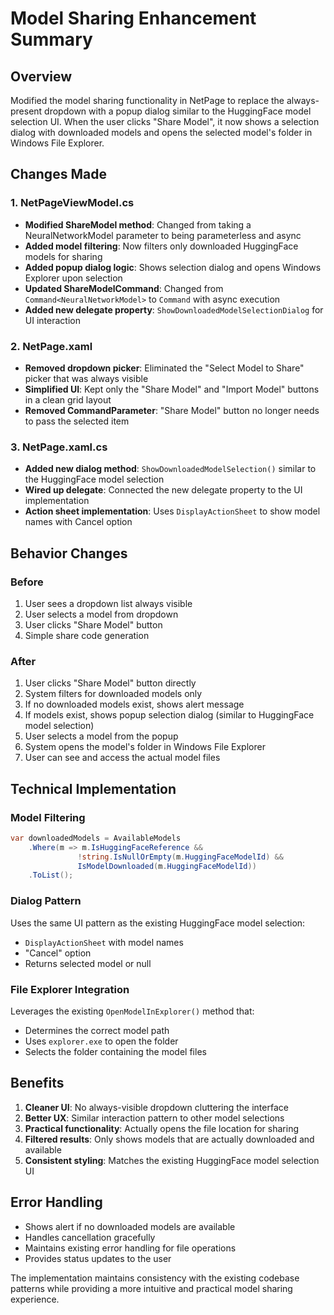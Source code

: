 # Model Sharing Enhancement Summary

## Overview
Modified the model sharing functionality in NetPage to replace the always-present dropdown with a popup dialog similar to the HuggingFace model selection UI. When the user clicks "Share Model", it now shows a selection dialog with downloaded models and opens the selected model's folder in Windows File Explorer.

## Changes Made

### 1. NetPageViewModel.cs
- **Modified ShareModel method**: Changed from taking a NeuralNetworkModel parameter to being parameterless and async
- **Added model filtering**: Now filters only downloaded HuggingFace models for sharing
- **Added popup dialog logic**: Shows selection dialog and opens Windows Explorer upon selection
- **Updated ShareModelCommand**: Changed from `Command<NeuralNetworkModel>` to `Command` with async execution
- **Added new delegate property**: `ShowDownloadedModelSelectionDialog` for UI interaction

### 2. NetPage.xaml
- **Removed dropdown picker**: Eliminated the "Select Model to Share" picker that was always visible
- **Simplified UI**: Kept only the "Share Model" and "Import Model" buttons in a clean grid layout
- **Removed CommandParameter**: "Share Model" button no longer needs to pass the selected item

### 3. NetPage.xaml.cs
- **Added new dialog method**: `ShowDownloadedModelSelection()` similar to the HuggingFace model selection
- **Wired up delegate**: Connected the new delegate property to the UI implementation
- **Action sheet implementation**: Uses `DisplayActionSheet` to show model names with Cancel option

## Behavior Changes

### Before
1. User sees a dropdown list always visible
2. User selects a model from dropdown
3. User clicks "Share Model" button
4. Simple share code generation

### After
1. User clicks "Share Model" button directly
2. System filters for downloaded models only
3. If no downloaded models exist, shows alert message
4. If models exist, shows popup selection dialog (similar to HuggingFace model selection)
5. User selects a model from the popup
6. System opens the model's folder in Windows File Explorer
7. User can see and access the actual model files

## Technical Implementation

### Model Filtering
```csharp
var downloadedModels = AvailableModels
    .Where(m => m.IsHuggingFaceReference && 
               !string.IsNullOrEmpty(m.HuggingFaceModelId) && 
               IsModelDownloaded(m.HuggingFaceModelId))
    .ToList();
```

### Dialog Pattern
Uses the same UI pattern as the existing HuggingFace model selection:
- `DisplayActionSheet` with model names
- "Cancel" option
- Returns selected model or null

### File Explorer Integration
Leverages the existing `OpenModelInExplorer()` method that:
- Determines the correct model path
- Uses `explorer.exe` to open the folder
- Selects the folder containing the model files

## Benefits
1. **Cleaner UI**: No always-visible dropdown cluttering the interface
2. **Better UX**: Similar interaction pattern to other model selections
3. **Practical functionality**: Actually opens the file location for sharing
4. **Filtered results**: Only shows models that are actually downloaded and available
5. **Consistent styling**: Matches the existing HuggingFace model selection UI

## Error Handling
- Shows alert if no downloaded models are available
- Handles cancellation gracefully
- Maintains existing error handling for file operations
- Provides status updates to the user

The implementation maintains consistency with the existing codebase patterns while providing a more intuitive and practical model sharing experience.
